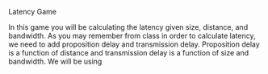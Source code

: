 Latency Game

In this game you will be calculating the latency given size, distance, and bandwidth. As you may remember from class in order to calculate latency, we need to add proposition delay and transmission delay. Proposition delay is a function of distance and transmission delay is a function of size and bandwidth. We will be using 
